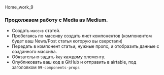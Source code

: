 Home_work_9

### Продолжаем работу с Media as Medium.

- Создать `массив` статей.
- Пробегаясь по массиву создать лист компонентов (компонентом будет ваш News/Post статья которую вы сверстали)
- Передать в компонент статьи, нужные пропс, и отобразить данные с созданного массива.
- Обязательно задать `key` каждому элементу.
- Опубликовать ваш код в GitHub и отправить в airtable, под заголовком `09-components-props`
